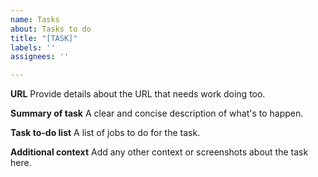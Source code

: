 ```yaml
---
name: Tasks
about: Tasks to do
title: "[TASK]"
labels: ''
assignees: ''

---
```


**URL**
Provide details about the URL that needs work doing too.

**Summary of task**
A clear and concise description of what's to happen.

**Task to-do list**
A list of jobs to do for the task.

**Additional context**
Add any other context or screenshots about the task here.
